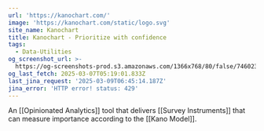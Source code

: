 ```yaml
---
url: 'https://kanochart.com/'
image: 'https://kanochart.com/static/logo.svg'
site_name: Kanochart
title: Kanochart - Prioritize with confidence
tags:
  - Data-Utilities
og_screenshot_url: >-
  https://og-screenshots-prod.s3.amazonaws.com/1366x768/80/false/7460235a983b96bc7899ae0dd029b0127a4082b799ae333197fb4f0e3de7e780.jpeg
og_last_fetch: 2025-03-07T05:19:01.833Z
last_jina_request: '2025-03-09T06:45:14.187Z'
jina_error: 'HTTP error! status: 429'
---
```

An [[Opinionated Analytics]] tool that delivers [[Survey Instruments]] that can measure importance according to the [[Kano Model]].


